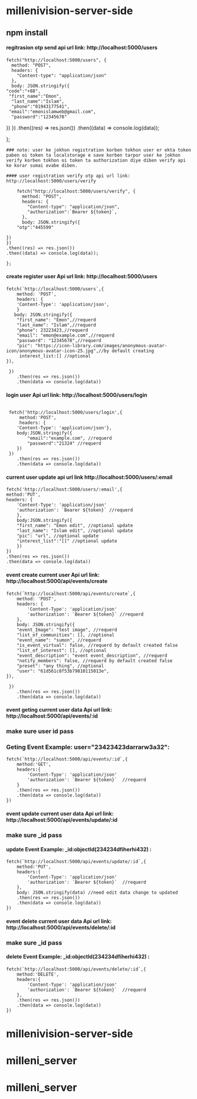 # millenivision-server-side

## npm install

#### regitrasion otp send api url link: http://localhost:5000/users

    fetch("http://localhost:5000/users", {
      method: "POST",
      headers: {
        "Content-type": "application/json"
      },
      body: JSON.stringify({
    "code":"+88",
     "first_name":"Emon",
      "last_name":"Islam",
      "phone":"01943177541",
     "email":"emonislamweb@gmail.com",
      "password":"12345678"

})
})
.then((res) => res.json())
.then((data) => console.log(data));

};

```
### note: user ke jokhon registration korben tokhon user er ekta token paben oi token ta localstorage e save korben tarpor user ke jokhon verify korben tokhon oi token ta authorization diye diben verify api ke korar sumai evabe diben.

#### user registration verify otp api url link: http://localhost:5000/users/verify

    fetch("http://localhost:5000/users/verify", {
      method: "POST",
      headers: {
        "Content-type": "application/json",
        "authorization":`Bearer ${token}`,
      },
      body: JSON.stringify({
    "otp":"445599"

})
})
.then((res) => res.json())
.then((data) => console.log(data));

};
```

#### create register user Api url link: http://localhost:5000/users

```body pass Data example:
fetch(`http://localhost:5000/users`,{
    method: 'POST',
    headers: {
    'Content-Type': 'application/json',
    }
   body: JSON.stringify({
    "first_name": "Emon",//requerd
    "last_name": "Islam",//requerd
    "phone": 23223423,//requerd
    "email": "emon@example.com",//requerd
    "password": "12345678",//requerd
    "pic": "https://icon-library.com/images/anonymous-avatar-icon/anonymous-avatar-icon-25.jpg",//by default creating
     interest_list:[] //optional
}),

 })
    .then(res => res.json())
    .then(data => console.log(data))

```

#### login user Api url link: http://localhost:5000/users/login

```body pass Data example:

 fetch('http://localhost:5000/users/login',{
     method:'POST',
     headers: {
    'Content-Type': 'application/json'},
    body:JSON.stringify({
        "email":"example.com", //requerd
        "password":"21324" //requerd
    })
 })
    .then(res => res.json())
    .then(data => console.log(data))
```

#### current user update api url link http://localhost:5000/users/:email

```example:
fetch('http://localhost:5000/users/:email',{
method:'PUT',
headers: {
    'Content-Type': 'application/json'
    'authorization': `Bearer ${token}` //requerd
    },
    body:JSON.stringify({
    "first_name": "Emon edit", //optional update
    "last_name": "Islam edit", //optional update
    "pic": "url", //optional update
    "interest_list":"[]" //optional update
    })
})
.then(res => res.json())
.then(data => console.log(data))
```

#### event create current user Api url link: http://localhost:5000/api/events/create

```Creating event Example :
fetch(`http://localhost:5000/api/events/create`,{
    method: 'POST',
    headers: {
        'Content-Type': 'application/json'
        'authorization': `Bearer ${token}` //requerd
    },
    body: JSON.stringify({
    "event_Image": "test image", //requerd
    "list_of_communities": [], //optional
    "event_name": "sumon", //requerd
    "is_event_virtual": false, //requerd by default created false
    "list_of_interest": [], //optional
    "event_description": "event event_description", //requerd
    "notify_members": false, //requerd by default created false
    "preset": "any thing", //optional
    "user": "61d561c8f53b79810115013e",
}),

 })
    .then(res => res.json())
    .then(data => console.log(data))

```

#### event geting current user data Api url link: http://localhost:5000/api/events/:id

### make sure user id pass

### Geting Event Example: user="23423423darrarw3a32":

```
fetch(`http://localhost:5000/api/events/:id`,{
    method:'GET',
    headers:{
        'Content-Type': 'application/json'
        'authorization': `Bearer ${token}`  //requerd
    }
    .then(res => res.json())
    .then(data => console.log(data))
})

```

#### event update current user data Api url link: http://localhost:5000/api/events/update/:id

### make sure \_id pass

#### update Event Example: \_id:objectId(234234dfiherhi432) :

```
fetch(`http://localhost:5000/api/events/update/:id`,{
    method:'PUT',
    headers:{
        'Content-Type': 'application/json'
        'authorization': `Bearer ${token}`  //requerd
    },
    body: JSON.stringify(data) //need edit data change to updated
    .then(res => res.json())
    .then(data => console.log(data))
})

```

#### event delete current user data Api url link: http://localhost:5000/api/events/delete/:id

### make sure \_id pass

#### delete Event Example: \_id:objectId(234234dfiherhi432) :

```
fetch(`http://localhost:5000/api/events/delete/:id`,{
    method:'DELETE',
    headers:{
        'Content-Type': 'application/json'
        'authorization': `Bearer ${token}`  //requerd
    },
    .then(res => res.json())
    .then(data => console.log(data))
})

```

# millenivision-server-side

# milleni_server

# milleni_server
